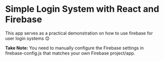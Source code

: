 # Simple Login System with React and Firebase
This app serves as a practical demonstration on how to use firebase for user login systems 😊
 
**Take Note:** You need to manually configure the Firebase settings in firebase-config.js that matches your own Firebase project/app.